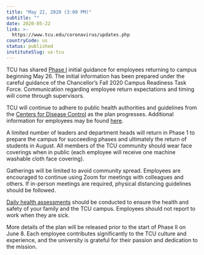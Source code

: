 ```yaml
---
title: "May 22, 2020 (3:00 PM)"
subtitle: ""
date: 2020-05-22
link: >-
  https://www.tcu.edu/coronavirus/updates.php
countryCode: us
status: published
instituteSlug: us-tcu
---
```

TCU has shared [Phase I](/coronavirus/files/Phase-1-Return-to-Campus.pdf) initial guidance for employees returning to campus beginning May 26. The initial information has been prepared under the careful guidance of the Chancellor’s Fall 2020 Campus Readiness Task Force. Communication regarding employee return expectations and timing will come through supervisors. 

TCU will continue to adhere to public health authorities and guidelines from the [Centers for Disease Control](https://www.cdc.gov/coronavirus/2019-nCoV/index.html) as the plan progresses. Additional information for employees may be found [here](https://hr.tcu.edu/remote-work/return-to-campus/). 

A limited number of leaders and department heads will return in Phase 1 to prepare the campus for succeeding phases and ultimately the return of students in August. All members of the TCU community should wear face coverings when in public (each employee will receive one machine washable cloth face covering). 

Gatherings will be limited to avoid community spread. Employees are encouraged to continue using Zoom for meetings with colleagues and others. If in-person meetings are required, physical distancing guidelines should be followed. 

[Daily health assessments](/coronavirus/files/Daily-Health-Self-Assessment-On-Site-Personnel.pdf) should be conducted to ensure the health and safety of your family and the TCU campus. Employees should not report to work when they are sick. 

More details of the plan will be released prior to the start of Phase II on June 8. Each employee contributes significantly to the TCU culture and experience, and the university is grateful for their passion and dedication to the mission. 

